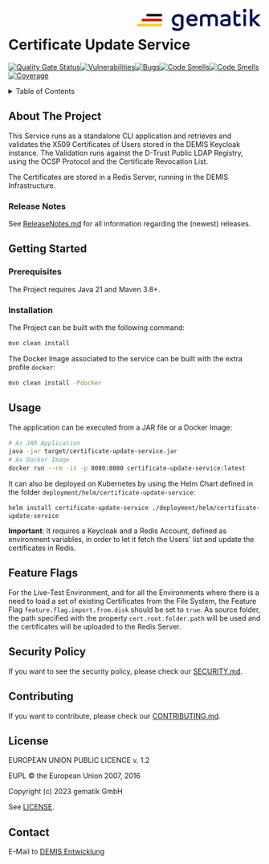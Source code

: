 <img align="right" width="250" height="47" src="media/Gematik_Logo_Flag.png"/> <br/> 

# Certificate Update Service

[![Quality Gate Status](https://sonar.prod.ccs.gematik.solutions/api/project_badges/measure?project=de.gematik.demis%3Acertificate-update-service&metric=alert_status&token=13b3e1eb2d7195164379e837c3deb13203dd1d5a)](https://sonar.prod.ccs.gematik.solutions/dashboard?id=de.gematik.demis%3Acertificate-update-service)[![Vulnerabilities](https://sonar.prod.ccs.gematik.solutions/api/project_badges/measure?project=de.gematik.demis%3Acertificate-update-service&metric=vulnerabilities&token=13b3e1eb2d7195164379e837c3deb13203dd1d5a)](https://sonar.prod.ccs.gematik.solutions/dashboard?id=de.gematik.demis%3Acertificate-update-service)[![Bugs](https://sonar.prod.ccs.gematik.solutions/api/project_badges/measure?project=de.gematik.demis%3Acertificate-update-service&metric=bugs&token=13b3e1eb2d7195164379e837c3deb13203dd1d5a)](https://sonar.prod.ccs.gematik.solutions/dashboard?id=de.gematik.demis%3Acertificate-update-service)[![Code Smells](https://sonar.prod.ccs.gematik.solutions/api/project_badges/measure?project=de.gematik.demis%3Acertificate-update-service&metric=code_smells&token=13b3e1eb2d7195164379e837c3deb13203dd1d5a)](https://sonar.prod.ccs.gematik.solutions/dashboard?id=de.gematik.demis%3Acertificate-update-service)[![Code Smells](https://sonar.prod.ccs.gematik.solutions/api/project_badges/measure?project=de.gematik.demis%3Acertificate-update-service&metric=code_smells&token=13b3e1eb2d7195164379e837c3deb13203dd1d5a)](https://sonar.prod.ccs.gematik.solutions/dashboard?id=de.gematik.demis%3Acertificate-update-service)[![Coverage](https://sonar.prod.ccs.gematik.solutions/api/project_badges/measure?project=de.gematik.demis%3Acertificate-update-service&metric=coverage&token=13b3e1eb2d7195164379e837c3deb13203dd1d5a)](https://sonar.prod.ccs.gematik.solutions/dashboard?id=de.gematik.demis%3Acertificate-update-service)

<details>
  <summary>Table of Contents</summary>
  <ol>
    <li>
      <a href="#about-the-project">About The Project</a>
      <ul>
        <li><a href="#release-notes">Release Notes</a></li>
      </ul>
    </li>
    <li>
      <a href="#getting-started">Getting Started</a>
      <ul>
        <li><a href="#prerequisites">Prerequisites</a></li>
        <li><a href="#installation">Installation</a></li>
      </ul>
    </li>
    <li><a href="#usage">Usage</a></li>
    <li><a href="#feature-flags">Feature Flags</a></li>
    <li><a href="#security-policy">Security Policy</a></li>
    <li><a href="#contributing">Contributing</a></li>
    <li><a href="#license">License</a></li>
    <li><a href="#contact">Contact</a></li>
  </ol>
</details>

## About The Project

This Service runs as a standalone CLI application and retrieves and validates the X509 Certificates of Users stored in the DEMIS Keycloak instance.
The Validation runs against the D-Trust Public LDAP Registry, using the OCSP Protocol and the Certificate Revocation List.

The Certificates are stored in a Redis Server, running in the DEMIS Infrastructure.

### Release Notes

See [ReleaseNotes.md](./ReleaseNotes.md) for all information regarding the (newest) releases.

## Getting Started

### Prerequisites

The Project requires Java 21 and Maven 3.8+.

### Installation

The Project can be built with the following command:

```sh
mvn clean install
```

The Docker Image associated to the service can be built with the extra profile `docker`:

```sh
mvn clean install -Pdocker
```

## Usage

The application can be executed from a JAR file or a Docker Image:

```sh
# As JAR Application
java -jar target/certificate-update-service.jar
# As Docker Image
docker run --rm -it -p 8080:8080 certificate-update-service:latest
```

It can also be deployed on Kubernetes by using the Helm Chart defined in the folder `deployment/helm/certificate-update-service`:

```ssh
helm install certificate-update-service ./deployment/helm/certificate-update-service
```

**Important**: It requires a Keycloak and a Redis Account, defined as environment variables, in order to let it fetch the Users' list and update the certificates in Redis.


## Feature Flags

For the Live-Test Environment, and for all the Environments where there is a need to load a set of existing Certificates from the File System, the Feature Flag `feature.flag.import.from.disk` should be set to `true`. As source folder, the path specified with the property `cert.root.folder.path` will be used and the certificates will be uploaded to the Redis Server.

## Security Policy

If you want to see the security policy, please check our [SECURITY.md](.github/SECURITY.md).

## Contributing

If you want to contribute, please check our [CONTRIBUTING.md](.github/CONTRIBUTING.md).

## License

EUROPEAN UNION PUBLIC LICENCE v. 1.2

EUPL © the European Union 2007, 2016

Copyright (c) 2023 gematik GmbH

See [LICENSE](LICENSE.md).

## Contact

E-Mail to [DEMIS Entwicklung](mailto:demis-entwicklung@gematik.de?subject=[GitHub]%20Certificate-Update-Service)